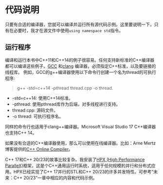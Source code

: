 # 代码说明

只要有合适的编译器，您就可以编译并运行所有源代码示例。这里要说明一下，只有在必要时，我才在源文件中使用`using namespace std`指令。

## 运行程序

编译和运行本书中C++11和C++14的例子很容易。任何支持新标准的C++编译器都可以编译这些例子。[GCC]( https://gcc.gnu.org/) 和[clang]( https://clang.llvm.org/) 编译器，必须指定C++标准，以及要链接的线程库。 例如，GCC的g++编译器使用以下命令行创建一个名为thread的可执行程序:

> g++ -std=c++14 -pthread thread.cpp -o thread.

* -std=c++14: 使用C++14标准。
* -pthread: 使用pthread库作为后端，对多线程进行支持。
* thread.cpp: 源码文件。
*  -o thread: 可执行程序名。

同样的命令行也适用于clang++编译器。Microsoft Visual Studio 17 C++编译器也支持C++ 14。

如果没有合适的C++编译器使用，那么可以使用在线编译器。比如：Arne Mertz博客提供的[C++ Online Compiler](https://arne-mertz.de/2017/05/online-compilers)。

C++ 17和C++ 20/23的故事比较复杂。我安装了[HPX (High Performance ParalleX)](http://stellar.cct.lsu.edu/projects/hpx/)框架，这是个C++通用运行时系统，适用于任何规模的并行和分布式应用。HPX已经实现了C++ 17并行的STL和C++ 20/23的许多并发特性。可参考“未来：C++ 20/23”一章中相应的内容和代码示例。

